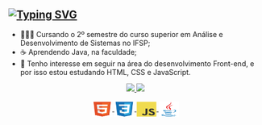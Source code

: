 
## [![Typing SVG](https://readme-typing-svg.demolab.com?font=Fira+Code&pause=1000&color=FF75AD&center=true&vCenter=true&width=1000&lines=Oi,+eu+sou+a+Stephanie!;Seja+bem+vindo!+☕)](https://git.io/typing-svg)

- 👩🏻‍💻 Cursando o 2º semestre do curso superior em Análise e Desenvolvimento de Sistemas no IFSP;
- ☕ Aprendendo Java, na faculdade;
- 🌱 Tenho interesse em seguir na área do desenvolvimento Front-end, e por isso estou estudando HTML, CSS e JavaScript.

<div align ="center">
  <a href="http://github.com/stephanievic">
  <img height="140em" src="https://github-readme-stats.vercel.app/api?username=stephanievic&theme=dracula&show_icons=true">
  <img height="140em" src="https://github-readme-stats.vercel.app/api/top-langs/?username=stephanievic&layout=compact&theme=dracula">


<div style="display: inline_block"><br>
  <img align="center" alt="Stephanie-HTML" height="30" width="40" src="https://raw.githubusercontent.com/devicons/devicon/master/icons/html5/html5-original.svg">
  <img align="center" alt="Stephanie-CSS" height="30" width="40" src="https://raw.githubusercontent.com/devicons/devicon/master/icons/css3/css3-original.svg">
  <img align="center" alt="Stephanie-JavaScript" height="30" width="40" src="https://raw.githubusercontent.com/devicons/devicon/master/icons/javascript/javascript-original.svg">
  <img align="center" alt="Stephanie-Java" height="30" width="40" src="https://raw.githubusercontent.com/devicons/devicon/master/icons/java/java-original.svg">
</div>


